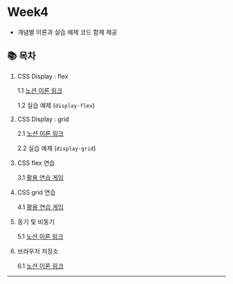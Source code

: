 # Week4

- 개념별 이론과 실습 예제 코드 함께 제공

## 📚 목차

1. CSS Display : flex

   1.1 [노션 이론 링크](https://fringe-polyester-65b.notion.site/CSS-Flex-290d90bb9d98800fa3bcf042d312bddc?source=copy_link)

   1.2 실습 예제 (`display-flex`)

2. CSS Display : grid

   2.1 [노션 이론 링크](https://fringe-polyester-65b.notion.site/CSS-Grid-290d90bb9d98801daaa1f1cf3e6f6fd2?source=copy_link)

   2.2 실습 예제 (`display-grid`)

3. CSS flex 연습

   3.1 [활용 연습 게임](https://flexboxfroggy.com/#ko)

4. CSS grid 연습

   4.1 [활용 연습 게임](https://cssgridgarden.com/#ko)

5. 동기 및 비동기

   5.1 [노션 이론 링크](https://fringe-polyester-65b.notion.site/vs-296d90bb9d988058b782cc01439a3357?source=copy_link)

6. 브라우저 저장소

   6.1 [노션 이론 링크](https://fringe-polyester-65b.notion.site/296d90bb9d9880d283bbfac476cc3664?source=copy_link)

---
